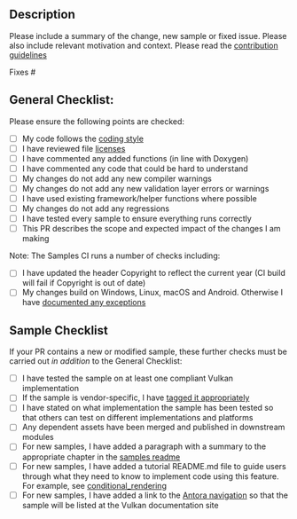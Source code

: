 ## Description

Please include a summary of the change, new sample or fixed issue. Please also include relevant motivation and context.
Please read the [contribution guidelines](https://github.com/KhronosGroup/Vulkan-Samples/tree/main/CONTRIBUTING.md)

Fixes #<issue number>

## General Checklist:

Please ensure the following points are checked:

- [ ] My code follows the [coding style](https://github.com/KhronosGroup/Vulkan-Samples/tree/main/CONTRIBUTING.md#Code-Style)
- [ ] I have reviewed file [licenses](https://github.com/KhronosGroup/Vulkan-Samples/tree/main/CONTRIBUTING.md#Copyright-Notice-and-License-Template)
- [ ] I have commented any added functions (in line with Doxygen)
- [ ] I have commented any code that could be hard to understand
- [ ] My changes do not add any new compiler warnings
- [ ] My changes do not add any new validation layer errors or warnings
- [ ] I have used existing framework/helper functions where possible
- [ ] My changes do not add any regressions
- [ ] I have tested every sample to ensure everything runs correctly
- [ ] This PR describes the scope and expected impact of the changes I am making

 Note: The Samples CI runs a number of checks including:
 - [ ] I have updated the header Copyright to reflect the current year (CI build will fail if Copyright is out of date)
 - [ ] My changes build on Windows, Linux, macOS and Android. Otherwise I have [documented any exceptions](https://github.com/KhronosGroup/Vulkan-Samples/tree/main/CONTRIBUTING.md#General-Requirements)

## Sample Checklist

If your PR contains a new or modified sample, these further checks must be carried out *in addition* to the General Checklist:
- [ ] I have tested the sample on at least one compliant Vulkan implementation
- [ ] If the sample is vendor-specific, I have [tagged it appropriately](https://github.com/KhronosGroup/Vulkan-Samples/tree/main/CONTRIBUTING.md#General-Requirements)
- [ ] I have stated on what implementation the sample has been tested so that others can test on different implementations and platforms
- [ ] Any dependent assets have been merged and published in downstream modules
- [ ] For new samples, I have added a paragraph with a summary to the appropriate chapter in the [samples readme](https://github.com/KhronosGroup/Vulkan-Samples/blob/main/samples/README.adoc)
- [ ] For new samples, I have added a tutorial README.md file to guide users through what they need to know to implement code using this feature. For example, see [conditional_rendering](https://github.com/KhronosGroup/Vulkan-Samples/tree/main/samples/extensions/conditional_rendering)
- [ ] For new samples, I have added a link to the [Antora navigation](https://github.com/KhronosGroup/Vulkan-Samples/blob/main/antora/modules/ROOT/nav.adoc) so that the sample will be listed at the Vulkan documentation site
